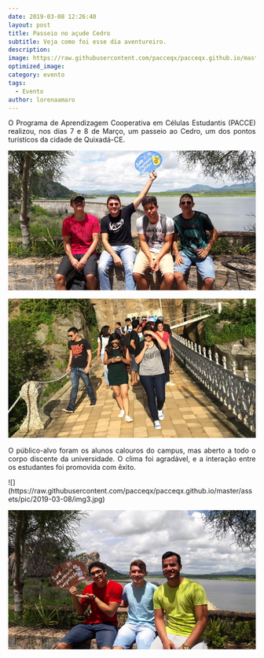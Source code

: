 ```yaml
---
date: 2019-03-08 12:26:40
layout: post
title: Passeio no açude Cedro
subtitle: Veja como foi esse dia aventureiro.
description: 
image: https://raw.githubusercontent.com/pacceqx/pacceqx.github.io/master/assets/pic/2019-03-08/capa.jpg
optimized_image: 
category: evento
tags:
  - Evento
author: lorenaamaro
---
```


<p style = "text-align: justify">
O Programa de Aprendizagem Cooperativa em Células Estudantis (PACCE) realizou, nos dias 7 e 8 de Março, um passeio ao Cedro, um dos pontos turísticos da cidade de Quixadá-CE.
</p>

![](https://raw.githubusercontent.com/pacceqx/pacceqx.github.io/master/assets/pic/2019-03-08/img1.jpg)

![](https://raw.githubusercontent.com/pacceqx/pacceqx.github.io/master/assets/pic/2019-03-08/img2.jpg)

<p style = "text-align: justify">
 O público-alvo foram os alunos calouros do campus, mas aberto a todo o corpo discente da universidade. O clima foi agradável, e a interação entre os estudantes foi promovida com êxito.
</p>
![](https://raw.githubusercontent.com/pacceqx/pacceqx.github.io/master/assets/pic/2019-03-08/img3.jpg)

![](https://raw.githubusercontent.com/pacceqx/pacceqx.github.io/master/assets/pic/2019-03-08/img4.jpg)

